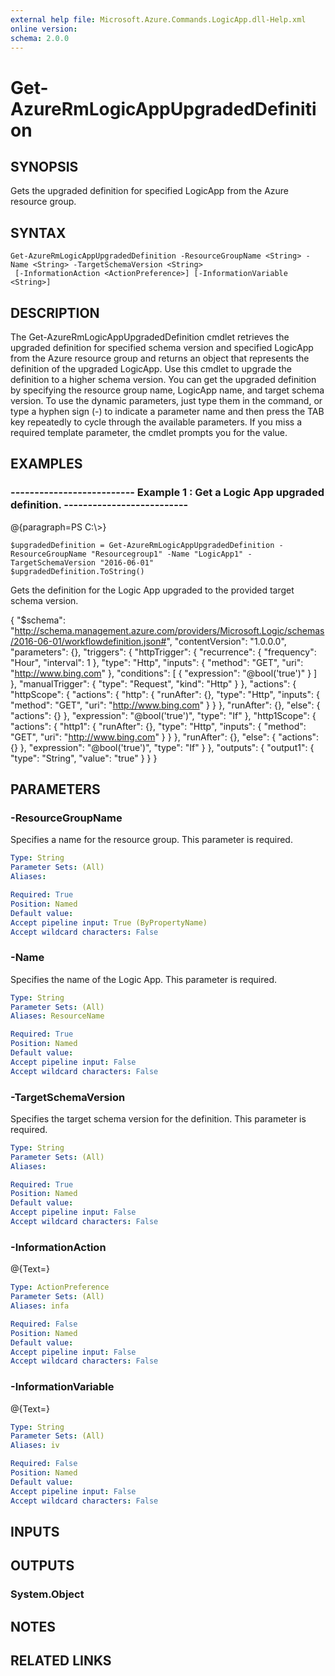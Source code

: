 ```yaml
---
external help file: Microsoft.Azure.Commands.LogicApp.dll-Help.xml
online version: 
schema: 2.0.0
---
```


# Get-AzureRmLogicAppUpgradedDefinition
## SYNOPSIS
Gets the upgraded definition for specified LogicApp from the Azure resource group.

## SYNTAX

```
Get-AzureRmLogicAppUpgradedDefinition -ResourceGroupName <String> -Name <String> -TargetSchemaVersion <String>
 [-InformationAction <ActionPreference>] [-InformationVariable <String>]
```

## DESCRIPTION
The Get-AzureRmLogicAppUpgradedDefinition cmdlet retrieves the upgraded definition for specified schema version and specified LogicApp from the Azure resource group and returns an object that represents the definition of the upgraded LogicApp.
Use this cmdlet to upgrade the definition to a higher schema version.
You can get the upgraded definition by specifying the resource group name, LogicApp name, and target schema version.
To use the dynamic parameters, just type them in the command, or type a hyphen sign (-) to indicate a parameter name and then press the TAB key repeatedly to cycle through the available parameters.
If you miss a required template parameter, the cmdlet prompts you for the value.

## EXAMPLES

### --------------------------  Example 1 : Get a Logic App upgraded definition.  --------------------------
@{paragraph=PS C:\\\>}

```
$upgradedDefinition = Get-AzureRmLogicAppUpgradedDefinition -ResourceGroupName "Resourcegroup1" -Name "LogicApp1" -TargetSchemaVersion "2016-06-01"
$upgradedDefinition.ToString()
```

Gets the definition for the Logic App upgraded to the provided target schema version.

{
  "$schema": "http://schema.management.azure.com/providers/Microsoft.Logic/schemas/2016-06-01/workflowdefinition.json#",
  "contentVersion": "1.0.0.0",
  "parameters": {},
  "triggers": {
    "httpTrigger": {
      "recurrence": {
        "frequency": "Hour",
        "interval": 1
      },
      "type": "Http",
      "inputs": {
        "method": "GET",
        "uri": "http://www.bing.com"
      },
      "conditions": \[
        {
          "expression": "@bool('true')"
        }
      \]
    },
    "manualTrigger": {
      "type": "Request",
      "kind": "Http"
    }
  },
  "actions": {
    "httpScope": {
      "actions": {
        "http": {
          "runAfter": {},
          "type": "Http",
          "inputs": {
            "method": "GET",
            "uri": "http://www.bing.com"
          }
        }
      },
      "runAfter": {},
      "else": {
        "actions": {}
      },
      "expression": "@bool('true')",
      "type": "If"
    },
    "http1Scope": {
      "actions": {
        "http1": {
          "runAfter": {},
          "type": "Http",
          "inputs": {
            "method": "GET",
            "uri": "http://www.bing.com"
          }
        }
      },
      "runAfter": {},
      "else": {
        "actions": {}
      },
      "expression": "@bool('true')",
      "type": "If"
    }
  },
  "outputs": {
    "output1": {
      "type": "String",
      "value": "true"
    }
  }
}

## PARAMETERS

### -ResourceGroupName
Specifies a name for the resource group.
This parameter is required.

```yaml
Type: String
Parameter Sets: (All)
Aliases: 

Required: True
Position: Named
Default value: 
Accept pipeline input: True (ByPropertyName)
Accept wildcard characters: False
```

### -Name
Specifies the name of the Logic App.
This parameter is required.

```yaml
Type: String
Parameter Sets: (All)
Aliases: ResourceName

Required: True
Position: Named
Default value: 
Accept pipeline input: False
Accept wildcard characters: False
```

### -TargetSchemaVersion
Specifies the target schema version for the definition.
This parameter is required.

```yaml
Type: String
Parameter Sets: (All)
Aliases: 

Required: True
Position: Named
Default value: 
Accept pipeline input: False
Accept wildcard characters: False
```

### -InformationAction
@{Text=}

```yaml
Type: ActionPreference
Parameter Sets: (All)
Aliases: infa

Required: False
Position: Named
Default value: 
Accept pipeline input: False
Accept wildcard characters: False
```

### -InformationVariable
@{Text=}

```yaml
Type: String
Parameter Sets: (All)
Aliases: iv

Required: False
Position: Named
Default value: 
Accept pipeline input: False
Accept wildcard characters: False
```

## INPUTS

## OUTPUTS

### System.Object

## NOTES

## RELATED LINKS

